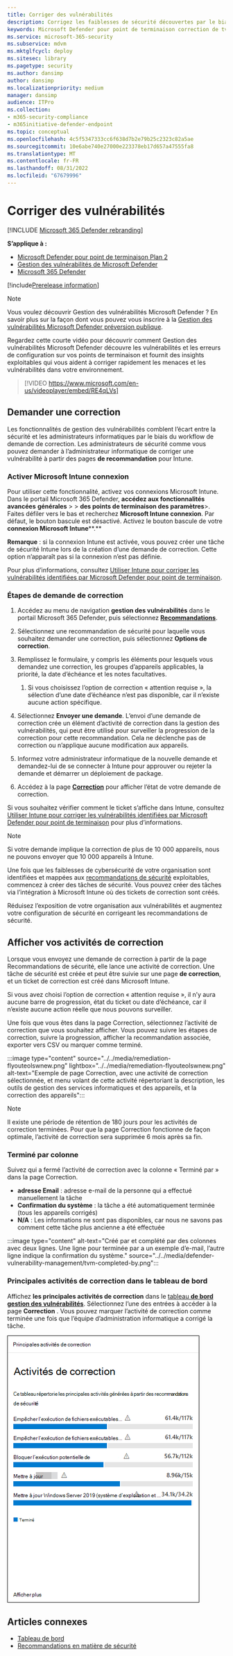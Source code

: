 ```yaml
---
title: Corriger des vulnérabilités
description: Corrigez les faiblesses de sécurité découvertes par le biais de recommandations de sécurité et créez des exceptions si nécessaire dans la gestion des vulnérabilités defender.
keywords: Microsoft Defender pour point de terminaison correction de tvm, Microsoft Defender pour point de terminaison tvm, Gestion des menaces et des vulnérabilités , gestion des vulnérabilités & menaces, correction de la gestion des vulnérabilités & menaces, correction de la tvm intune, sccm de correction de tvm, Gestion des vulnérabilités Microsoft Defender, mdvm
ms.service: microsoft-365-security
ms.subservice: mdvm
ms.mktglfcycl: deploy
ms.sitesec: library
ms.pagetype: security
ms.author: dansimp
author: dansimp
ms.localizationpriority: medium
manager: dansimp
audience: ITPro
ms.collection:
- m365-security-compliance
- m365initiative-defender-endpoint
ms.topic: conceptual
ms.openlocfilehash: 4c5f5347333cc6f638d7b2e79b25c2323c82a5ae
ms.sourcegitcommit: 10e6abe740e27000e223378eb17d657a47555fa8
ms.translationtype: MT
ms.contentlocale: fr-FR
ms.lasthandoff: 08/31/2022
ms.locfileid: "67679996"
---
```

# <a name="remediate-vulnerabilities"></a>Corriger des vulnérabilités

[!INCLUDE [Microsoft 365 Defender rebranding](../../includes/microsoft-defender.md)]

**S’applique à :**

- [Microsoft Defender pour point de terminaison Plan 2](https://go.microsoft.com/fwlink/?linkid=2154037)
- [Gestion des vulnérabilités de Microsoft Defender](index.yml)
- [Microsoft 365 Defender](https://go.microsoft.com/fwlink/?linkid=2118804)

[!include[Prerelease information](../../includes/prerelease.md)]

>[!Note]
> Vous voulez découvrir Gestion des vulnérabilités Microsoft Defender ? En savoir plus sur la façon dont vous pouvez vous inscrire à la [Gestion des vulnérabilités Microsoft Defender préversion publique](../defender-vulnerability-management/get-defender-vulnerability-management.md).

Regardez cette courte vidéo pour découvrir comment Gestion des vulnérabilités Microsoft Defender découvre les vulnérabilités et les erreurs de configuration sur vos points de terminaison et fournit des insights exploitables qui vous aident à corriger rapidement les menaces et les vulnérabilités dans votre environnement.

> [!VIDEO https://www.microsoft.com/en-us/videoplayer/embed/RE4qLVs]

## <a name="request-remediation"></a>Demander une correction

Les fonctionnalités de gestion des vulnérabilités comblent l’écart entre la sécurité et les administrateurs informatiques par le biais du workflow de demande de correction. Les administrateurs de sécurité comme vous pouvez demander à l’administrateur informatique de corriger une vulnérabilité à partir des pages **de recommandation** pour Intune.

### <a name="enable-microsoft-intune-connection"></a>Activer Microsoft Intune connexion

Pour utiliser cette fonctionnalité, activez vos connexions Microsoft Intune. Dans le portail Microsoft 365 Defender, **accédez aux fonctionnalités avancées** **générales** \> \> **des points de terminaison des paramètres**\>. Faites défiler vers le bas et recherchez **Microsoft Intune connexion**. Par défaut, le bouton bascule est désactivé. Activez le bouton bascule de votre **connexion Microsoft Intune****.**

**Remarque** : si la connexion Intune est activée, vous pouvez créer une tâche de sécurité Intune lors de la création d’une demande de correction. Cette option n’apparaît pas si la connexion n’est pas définie.

Pour plus d’informations, consultez [Utiliser Intune pour corriger les vulnérabilités identifiées par Microsoft Defender pour point de terminaison](/intune/atp-manage-vulnerabilities).

### <a name="remediation-request-steps"></a>Étapes de demande de correction

1. Accédez au menu de navigation **gestion des vulnérabilités** dans le portail Microsoft 365 Defender, puis sélectionnez [**Recommandations**](tvm-security-recommendation.md).

2. Sélectionnez une recommandation de sécurité pour laquelle vous souhaitez demander une correction, puis sélectionnez **Options de correction**.

3. Remplissez le formulaire, y compris les éléments pour lesquels vous demandez une correction, les groupes d’appareils applicables, la priorité, la date d’échéance et les notes facultatives.
    1. Si vous choisissez l’option de correction « attention requise », la sélection d’une date d’échéance n’est pas disponible, car il n’existe aucune action spécifique.

4. Sélectionnez **Envoyer une demande**. L’envoi d’une demande de correction crée un élément d’activité de correction dans la gestion des vulnérabilités, qui peut être utilisé pour surveiller la progression de la correction pour cette recommandation. Cela ne déclenche pas de correction ou n’applique aucune modification aux appareils.

5. Informez votre administrateur informatique de la nouvelle demande et demandez-lui de se connecter à Intune pour approuver ou rejeter la demande et démarrer un déploiement de package.

6. Accédez à la page [**Correction**](tvm-remediation.md) pour afficher l’état de votre demande de correction.

Si vous souhaitez vérifier comment le ticket s’affiche dans Intune, consultez [Utiliser Intune pour corriger les vulnérabilités identifiées par Microsoft Defender pour point de terminaison](/intune/atp-manage-vulnerabilities) pour plus d’informations.

> [!NOTE]
> Si votre demande implique la correction de plus de 10 000 appareils, nous ne pouvons envoyer que 10 000 appareils à Intune.

Une fois que les faiblesses de cybersécurité de votre organisation sont identifiées et mappées aux [recommandations de sécurité](tvm-security-recommendation.md) exploitables, commencez à créer des tâches de sécurité. Vous pouvez créer des tâches via l’intégration à Microsoft Intune où des tickets de correction sont créés.

Réduisez l’exposition de votre organisation aux vulnérabilités et augmentez votre configuration de sécurité en corrigeant les recommandations de sécurité.

## <a name="view-your-remediation-activities"></a>Afficher vos activités de correction

Lorsque vous envoyez une demande de correction à partir de la page Recommandations de sécurité, elle lance une activité de correction. Une tâche de sécurité est créée et peut être suivie sur une page **de correction**, et un ticket de correction est créé dans Microsoft Intune.

Si vous avez choisi l’option de correction « attention requise », il n’y aura aucune barre de progression, état du ticket ou date d’échéance, car il n’existe aucune action réelle que nous pouvons surveiller.

Une fois que vous êtes dans la page Correction, sélectionnez l’activité de correction que vous souhaitez afficher. Vous pouvez suivre les étapes de correction, suivre la progression, afficher la recommandation associée, exporter vers CSV ou marquer comme terminé.

:::image type="content" source="../../media/remediation-flyouteolswnew.png" lightbox="../../media/remediation-flyouteolswnew.png" alt-text="Exemple de page Correction, avec une activité de correction sélectionnée, et menu volant de cette activité répertoriant la description, les outils de gestion des services informatiques et des appareils, et la correction des appareils":::

> [!NOTE]
> Il existe une période de rétention de 180 jours pour les activités de correction terminées. Pour que la page Correction fonctionne de façon optimale, l’activité de correction sera supprimée 6 mois après sa fin.

### <a name="completed-by-column"></a>Terminé par colonne

Suivez qui a fermé l’activité de correction avec la colonne « Terminé par » dans la page Correction.

- **adresse Email** : adresse e-mail de la personne qui a effectué manuellement la tâche
- **Confirmation du système** : la tâche a été automatiquement terminée (tous les appareils corrigés)
- **N/A** : Les informations ne sont pas disponibles, car nous ne savons pas comment cette tâche plus ancienne a été effectuée

:::image type="content" alt-text="Créé par et complété par des colonnes avec deux lignes. Une ligne pour terminée par a un exemple d’e-mail, l’autre ligne indique la confirmation du système." source="../../media/defender-vulnerability-management/tvm-completed-by.png":::

### <a name="top-remediation-activities-in-the-dashboard"></a>Principales activités de correction dans le tableau de bord

Affichez **les principales activités de correction** dans le [tableau **de bord gestion des vulnérabilités**](tvm-dashboard-insights.md). Sélectionnez l’une des entrées à accéder à la page **Correction** . Vous pouvez marquer l’activité de correction comme terminée une fois que l’équipe d’administration informatique a corrigé la tâche.

![Exemple de carte d’activités de correction supérieure avec un tableau qui répertorie les principales activités générées à partir des recommandations de sécurité.](../../media/defender-vulnerability-management/tvm-remediation-activities-card.png)

## <a name="related-articles"></a>Articles connexes

- [Tableau de bord](tvm-dashboard-insights.md)
- [Recommandations en matière de sécurité](tvm-security-recommendation.md)
